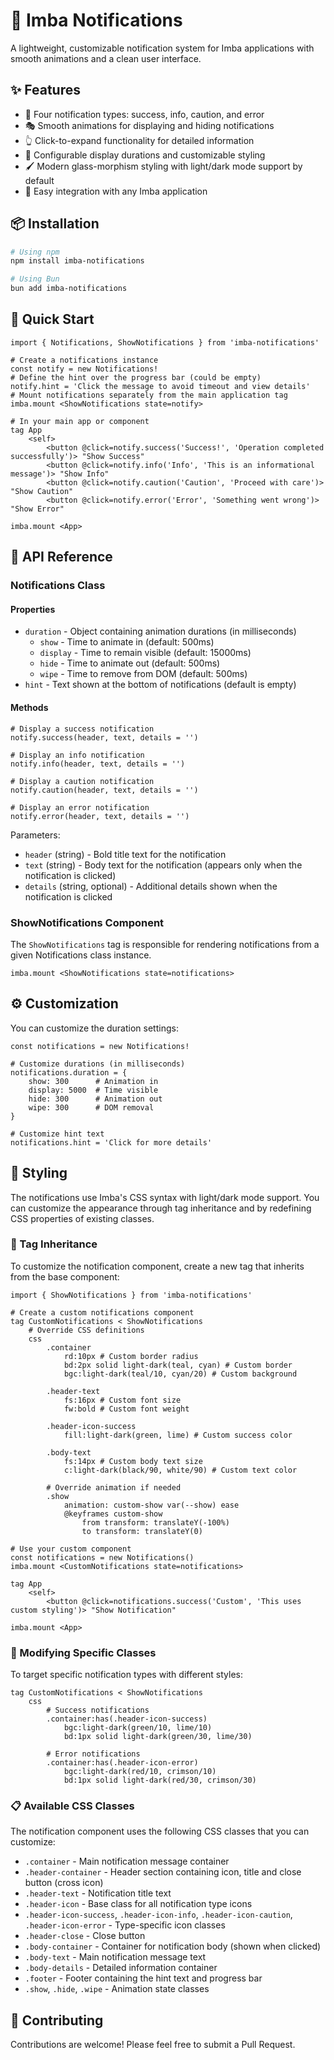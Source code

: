 # 🔔 Imba Notifications

A lightweight, customizable notification system for Imba applications with smooth animations and a clean user interface.

## ✨ Features

- 🔔 Four notification types: success, info, caution, and error
- 🎭 Smooth animations for displaying and hiding notifications
- 👆 Click-to-expand functionality for detailed information
- 🎨 Configurable display durations and customizable styling
- 🖌️ Modern glass-morphism styling with light/dark mode support by default
- 🧩 Easy integration with any Imba application

## 📦 Installation

```bash
# Using npm
npm install imba-notifications

# Using Bun
bun add imba-notifications
```

## 🚀 Quick Start

```imba
import { Notifications, ShowNotifications } from 'imba-notifications'

# Create a notifications instance
const notify = new Notifications!
# Define the hint over the progress bar (could be empty)
notify.hint = 'Click the message to avoid timeout and view details'
# Mount notifications separately from the main application tag
imba.mount <ShowNotifications state=notify>

# In your main app or component
tag App
    <self>
        <button @click=notify.success('Success!', 'Operation completed successfully')> "Show Success"
        <button @click=notify.info('Info', 'This is an informational message')> "Show Info"
        <button @click=notify.caution('Caution', 'Proceed with care')> "Show Caution"
        <button @click=notify.error('Error', 'Something went wrong')> "Show Error"

imba.mount <App>
```

## 📘 API Reference

### Notifications Class

#### Properties

- `duration` - Object containing animation durations (in milliseconds)
  - `show` - Time to animate in (default: 500ms)
  - `display` - Time to remain visible (default: 15000ms)
  - `hide` - Time to animate out (default: 500ms)
  - `wipe` - Time to remove from DOM (default: 500ms)
- `hint` - Text shown at the bottom of notifications (default is empty)

#### Methods

```imba
# Display a success notification
notify.success(header, text, details = '')

# Display an info notification
notify.info(header, text, details = '')

# Display a caution notification
notify.caution(header, text, details = '')

# Display an error notification
notify.error(header, text, details = '')
```

Parameters:
- `header` (string) - Bold title text for the notification
- `text` (string) - Body text for the notification (appears only when the notification is clicked)
- `details` (string, optional) - Additional details shown when the notification is clicked

### ShowNotifications Component

The `ShowNotifications` tag is responsible for rendering notifications from a given Notifications class instance.

```imba
imba.mount <ShowNotifications state=notifications>
```

## ⚙️ Customization

You can customize the duration settings:

```imba
const notifications = new Notifications!

# Customize durations (in milliseconds)
notifications.duration = {
    show: 300      # Animation in
    display: 5000  # Time visible
    hide: 300      # Animation out
    wipe: 300      # DOM removal
}

# Customize hint text
notifications.hint = 'Click for more details'
```

## 🎨 Styling

The notifications use Imba's CSS syntax with light/dark mode support. You can customize the appearance through tag inheritance and by redefining CSS properties of existing classes.

### 🧬 Tag Inheritance

To customize the notification component, create a new tag that inherits from the base component:

```imba
import { ShowNotifications } from 'imba-notifications'

# Create a custom notifications component
tag CustomNotifications < ShowNotifications
    # Override CSS definitions
    css
        .container
            rd:10px # Custom border radius
            bd:2px solid light-dark(teal, cyan) # Custom border
            bgc:light-dark(teal/10, cyan/20) # Custom background
        
        .header-text
            fs:16px # Custom font size
            fw:bold # Custom font weight
        
        .header-icon-success
            fill:light-dark(green, lime) # Custom success color
        
        .body-text
            fs:14px # Custom body text size
            c:light-dark(black/90, white/90) # Custom text color
        
        # Override animation if needed
        .show
            animation: custom-show var(--show) ease
            @keyframes custom-show
                from transform: translateY(-100%)
                to transform: translateY(0)

# Use your custom component
const notifications = new Notifications()
imba.mount <CustomNotifications state=notifications>

tag App
    <self>
        <button @click=notifications.success('Custom', 'This uses custom styling')> "Show Notification"

imba.mount <App>
```

### 🎯 Modifying Specific Classes

To target specific notification types with different styles:

```imba
tag CustomNotifications < ShowNotifications
    css
        # Success notifications
        .container:has(.header-icon-success)
            bgc:light-dark(green/10, lime/10)
            bd:1px solid light-dark(green/30, lime/30)
        
        # Error notifications
        .container:has(.header-icon-error)
            bgc:light-dark(red/10, crimson/10)
            bd:1px solid light-dark(red/30, crimson/30)
```

### 📋 Available CSS Classes

The notification component uses the following CSS classes that you can customize:

- `.container` - Main notification message container
- `.header-container` - Header section containing icon, title and close button (cross icon)
- `.header-text` - Notification title text
- `.header-icon` - Base class for all notification type icons
- `.header-icon-success`, `.header-icon-info`, `.header-icon-caution`, `.header-icon-error` - Type-specific icon classes
- `.header-close` - Close button
- `.body-container` - Container for notification body (shown when clicked)
- `.body-text` - Main notification message text
- `.body-details` - Detailed information container
- `.footer` - Footer containing the hint text and progress bar
- `.show`, `.hide`, `.wipe` - Animation state classes

## 👥 Contributing

Contributions are welcome! Please feel free to submit a Pull Request.